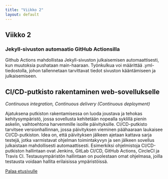 ```yaml
---
title: "Viikko 2"
layout: default
---
```


## Viikko 2
### Jekyll-sivuston automaatio GitHub Actionsilla 
Github Actions mahdollistaa Jekyll-sivuston julkaisemisen automaattisesti, kun muutoksia pushataan main-haaraan. Työnkulkua voi määrittää .yml-tiedostolla, johon tallennetaan tarvittavat tiedot sivuston kääntämiseen ja julkaisemiseen. 

## CI/CD-putkisto rakentaminen web-sovellukselle
*Continuous integration, Continuous delivery (Continuous deployment)*

Ajatuksena putkiston rakentamisessa on luoda joustava ja tehokas kehitysympäristö, jossa sovellusta kehitetään nopealla syklillä pienin askelin, vaihtoehtona harvemmille isoille päivityksille. CI/CD-putkisto tarvitsee versionhallinnan, jossa päivityksen vieminen päähaaraan laukaisee CI/CD-putkiston. Idea on, että päivityksen jälkeen ajetaan kattava sarja testejä, jotka varmistavat ohjelman toimintakyvyn ja sen jälkeen sovellus julkaistaan mahdollisesti automaattisesti. Esimerkiksi ohjelmistoja CI/CD-putkiston hallintaan ovat Jenkins, GitLab CI/CD, GitHub Actions, CircleCI ja Travis CI. Testausympäristön hallintaan on puolestaan omat ohjelmasa, joilla testausta voidaan hallita erilaisissa ympäristöissä.


[Palaa etusivulle](../index.md)